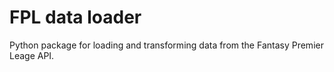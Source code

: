 # FPL data loader
Python package for loading and transforming data from the Fantasy Premier Leage API.
